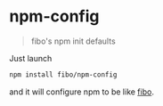 # npm-config

> fibo's npm init defaults

Just launch

```bash
npm install fibo/npm-config
```

and it will configure npm to be like [fibo](https://www.npmjs.com/~fibo).

